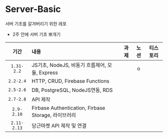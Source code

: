 # Server-Basic
서버 기초를 갈겨버리기 위한 레포

- 2주 안에 서버 기초 뽀개기

| 기간 | 내용 | 과제 | 노션 | 티스토리 |
|:------:|:------|:------:|:------:|:------:|
|`1.31-2.2`| JS기초, NodeJS, 비동기 흐름제어, 모듈, Express |  | o | |
|`2.2-2.4`| HTTP, CRUD, Firebase Functions |  |  | |
|`2.5-2.6`| DB, PostgreSQL, NodeJS연동, RDS |  |  | |
|`2.7-2.8`| API 제작 |  |  | |
|`2.9-2.10`| Firbase Authentication, Firbase Storage, 라이브러리 |  |  | |
|`2.11-2.13`| 당근마켓 API 제작 및 연결 |  |  | |
